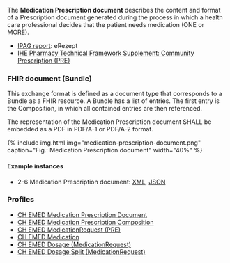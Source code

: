 The **Medication Prescription document** describes the content and format of a Prescription document generated during the process in which a health care professional decides that the patient needs medication (ONE or MORE).

* [IPAG report](https://www.e-health-suisse.ch/fileadmin/user_upload/Dokumente/2017/D/170607_Bericht_eMedikation_IPAG.pdf): eRezept
* [IHE Pharmacy Technical Framework Supplement: Community Prescription (PRE)](https://www.ihe.net/uploadedFiles/Documents/Pharmacy/IHE_Pharmacy_Suppl_PRE.pdf)

### FHIR document (Bundle)
This exchange format is defined as a document type that corresponds to a Bundle as a FHIR resource. A Bundle has a list of entries. The first entry is the Composition, in which all contained entries are then referenced.

The representation of the Medication Prescription document SHALL be embedded as a PDF in PDF/A-1 or PDF/A-2 format.


{% include img.html img="medication-prescription-document.png" caption="Fig.: Medication Prescription document" width="40%" %}

#### Example instances
* 2-6 Medication Prescription document: [XML](Bundle-2-6-MedicationPrescription.xml.html), [JSON](Bundle-2-6-MedicationPrescription.json.html)

### Profiles
* [CH EMED Medication Prescription Document](StructureDefinition-ch-emed-document-medicationprescription.html)
* [CH EMED Medication Prescription Composition](StructureDefinition-ch-emed-composition-medicationprescription.html)
* [CH EMED MedicationRequest (PRE)](StructureDefinition-ch-emed-medicationrequest.html)
* [CH EMED Medication](StructureDefinition-ch-emed-medication.html)
* [CH EMED Dosage (MedicationRequest)](StructureDefinition-ch-emed-dosage-medicationrequest.html)
* [CH EMED Dosage Split (MedicationRequest)](StructureDefinition-ch-emed-dosage-split-medicationrequest.html)
